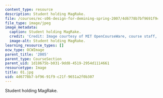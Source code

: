 ```yaml
---
content_type: resource
description: Student holding MagRake.
file: /courses/ec-s06-design-for-demining-spring-2007/4d6778b7bf9691f9c21f9651a2f0b307_01.jpg
file_type: image/jpeg
image_metadata:
  caption: Student holding MagRake.
  credit: 'Credit: Image courtesy of MIT OpenCourseWare, course staff, and students.'
  image-alt: Student holding MagRake.
learning_resource_types: []
ocw_type: OCWImage
parent_title: '2005'
parent_type: CourseSection
parent_uid: 1d18675b-b031-9dd8-4519-2954d1114661
resourcetype: Image
title: 01.jpg
uid: 4d6778b7-bf96-91f9-c21f-9651a2f0b307
---
```

Student holding MagRake.

